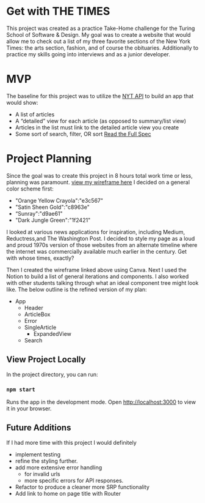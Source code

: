 # Get with THE TIMES

This project was created as a practice Take-Home challenge for the Turing School of Software & Design. My goal was to create a website that would allow me to check out a list of my three favorite sections of the New York Times: the arts section, fashion, and of course the obituaries. Additionally to practice my skills going into interviews and as a junior developer.

# MVP

The baseline for this project was to utilize the
[NYT API](https://developer.nytimes.com/apis) to build an app that would show:

- A list of articles
- A “detailed” view for each article (as opposed to summary/list view)
- Articles in the list must link to the detailed article view you create
- Some sort of search, filter, OR sort
  [Read the Full Spec](https://mod4.turing.edu/projects/take_home/take_home_fe)

# Project Planning

Since the goal was to create this project in 8 hours total work time or less, planning was paramount.
[view my wireframe here](https://www.canva.com/design/DAFCTKtyPqw/Bef2HdMkL3KkcTHsstMMIQ/view?utm_content=DAFCTKtyPqw&utm_campaign=designshare&utm_medium=link&utm_source=publishsharelink)
I decided on a general color scheme first:

- "Orange Yellow Crayola":"e3c567"
- "Satin Sheen Gold":"c8963e"
- “Sunray":"d9ae61"
- "Dark Jungle Green":"1f2421"

I looked at various news applications for inspiration, including Medium, Reductress,and The Washington Post.
I decided to style my page as a loud and proud 1970s version of those websites from an alternate timeline where the internet was commercially available much earlier in the century. Get with whose times, exactly?

Then I created the wireframe linked above using Canva. Next I used the Notion to build a list of general iterations and components. I also worked with other students talking through what an ideal component tree might look like.
The below outline is the refined version of my plan:

- App
  - Header
  - ArticleBox
  - Error
  - SingleArticle
    - ExpandedView
  - Search

## View Project Locally

In the project directory, you can run:

### `npm start`

Runs the app in the development mode.
Open [http://localhost:3000](http://localhost:3000) to view it in your browser.

## Future Additions

If I had more time with this project I would definitely

- implement testing
- refine the styling further.
- add more extensive error handling
  - for invalid urls
  - more specific errors for API responses.
- Refactor to produce a cleaner more SRP functionality
- Add link to home on page title with Router
